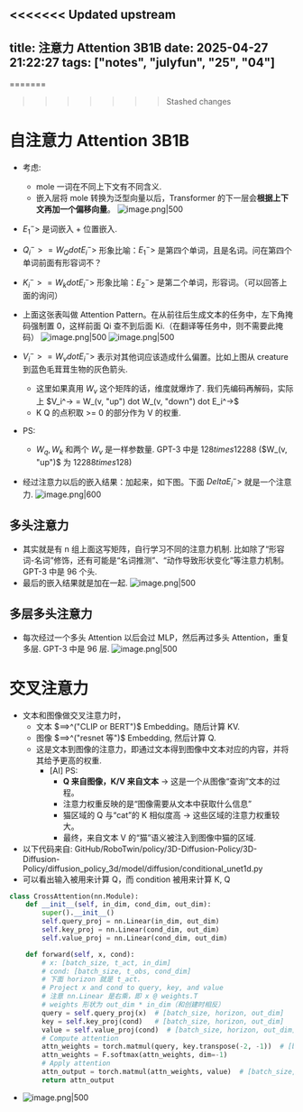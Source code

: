 <<<<<<< Updated upstream
---
title: 注意力 Attention 3B1B
date: 2025-04-27 21:22:27
tags: ["notes", "julyfun", "25", "04"]
---

=======
>>>>>>> Stashed changes
# 自注意力 Attention 3B1B
- 考虑:
    - mole 一词在不同上下文有不同含义.
    - 嵌入层将 mole 转换为泛型向量以后，Transformer 的下一层会**根据上下文再加一个偏移向量**。
	![image.png|500](https://how-to-1258460161.cos.ap-shanghai.myqcloud.com/how-to20250428220412.png)

- $E_1^->$ 是词嵌入 $+$ 位置嵌入.
- $Q_i^-> = W_Q dot E_i^->$  形象比喻：$E_1^->$ 是第四个单词，且是名词。问在第四个单词前面有形容词不？
- $K_i^-> = W_k dot E_i^->$ 形象比喻：$E_2^->$ 是第二个单词，形容词。（可以回答上面的询问）
- 上面这张表叫做 Attention Pattern。在从前往后生成文本的任务中，左下角掩码强制置 0，这样前面 Qi 查不到后面 Ki.（在翻译等任务中，则不需要此掩码）
![image.png|500](https://how-to-1258460161.cos.ap-shanghai.myqcloud.com/how-to20250428220719.png)
![image.png|500](https://how-to-1258460161.cos.ap-shanghai.myqcloud.com/how-to20250428220832.png)
- $V_i^-> = W_v dot E_i^->$  表示对其他词应该造成什么偏置。比如上图从 creature 到蓝色毛茸茸生物的灰色箭头.
	- 这里如果真用 $W_v$ 这个矩阵的话，维度就爆炸了. 我们先编码再解码，实际上 $V_i^-> = W_(v, "up") dot W_(v, "down") dot E_i^->$
    - K Q 的点积取 >= 0 的部分作为 V 的权重.
- PS:
	- $W_q, W_k$ 和两个 $W_v$ 是一样参数量. GPT-3 中是 $128 times 12288$ ($W_(v, "up")$ 为 $12288 times 128$)
- 经过注意力以后的嵌入结果：加起来，如下图。下面 $Delta E_i^->$ 就是一个注意力.
	![image.png|600](https://how-to-1258460161.cos.ap-shanghai.myqcloud.com/how-to20250428223207.png)
## 多头注意力

- 其实就是有 n 组上面这写矩阵，自行学习不同的注意力机制. 比如除了“形容词-名词”修饰，还有可能是“名词推测”、“动作导致形状变化”等注意力机制。GPT-3 中是 96 个头.
- 最后的嵌入结果就是加在一起.
 ![image.png|500](https://how-to-1258460161.cos.ap-shanghai.myqcloud.com/how-to20250428225325.png)

## 多层多头注意力

- 每次经过一个多头 Attention 以后会过 MLP，然后再过多头 Attention，重复多层. GPT-3 中是 96 层.
 ![image.png|500](https://how-to-1258460161.cos.ap-shanghai.myqcloud.com/how-to20250428225647.png)
# 交叉注意力 
- 文本和图像做交叉注意力时，
	- 文本 $==>^("CLIP or BERT")$ Embedding。随后计算 KV.
	- 图像 $==>^("resnet 等")$ Embedding, 然后计算 Q.
	- 这是文本到图像的注意力，即通过文本得到图像中文本对应的内容，并将其给予更高的权重.
		- [AI] PS:
			- **Q 来自图像，K/V 来自文本** → 这是一个从图像“查询”文本的过程。
			- 注意力权重反映的是“图像需要从文本中获取什么信息”
			- 猫区域的 Q 与“cat”的 K 相似度高 → 这些区域的注意力权重较大。
			- 最终，来自文本 V 的“猫”语义被注入到图像中猫的区域.
- 以下代码来自: GitHub/RoboTwin/policy/3D-Diffusion-Policy/3D-Diffusion-Policy/diffusion_policy_3d/model/diffusion/conditional_unet1d.py
- 可以看出输入被用来计算 Q，而 condition 被用来计算 K, Q
```python
class CrossAttention(nn.Module):
    def __init__(self, in_dim, cond_dim, out_dim):
        super().__init__()
        self.query_proj = nn.Linear(in_dim, out_dim)
        self.key_proj = nn.Linear(cond_dim, out_dim)
        self.value_proj = nn.Linear(cond_dim, out_dim)

    def forward(self, x, cond):
        # x: [batch_size, t_act, in_dim]
        # cond: [batch_size, t_obs, cond_dim]
		# 下面 horizon 就是 t_act.
        # Project x and cond to query, key, and value
		# 注意 nn.Linear 是右乘，即 x @ weights.T
		# weights 形状为 out_dim * in_dim（和创建时相反）
        query = self.query_proj(x)  # [batch_size, horizon, out_dim]
        key = self.key_proj(cond)   # [batch_size, horizon, out_dim]
        value = self.value_proj(cond)  # [batch_size, horizon, out_dim]
        # Compute attention
        attn_weights = torch.matmul(query, key.transpose(-2, -1))  # [batch_size, horizon, horizon]
        attn_weights = F.softmax(attn_weights, dim=-1)
        # Apply attention
        attn_output = torch.matmul(attn_weights, value)  # [batch_size, horizon, out_dim]
        return attn_output
```
- ![image.png|500](https://how-to-1258460161.cos.ap-shanghai.myqcloud.com/how-to20250428225325.png)

